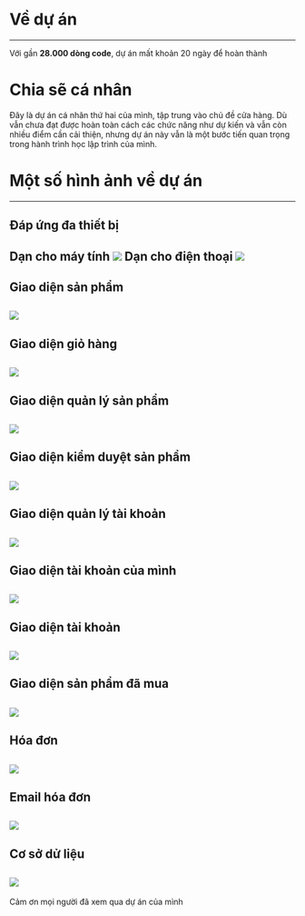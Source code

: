 # Về dự án
---
Với gần **28.000 dòng code**, dự án mất khoản 20 ngày để hoàn thành
# Chia sẽ cá nhân
Đây là dự án cá nhân thứ hai của mình, tập trung vào chủ đề cửa hàng.
Dù vẫn chưa đạt được hoàn toàn cách các chức năng như dự kiến và vẫn còn nhiều điểm cần cải thiện, 
nhưng dự án này vẫn là một bước tiến quan trọng trong hành trình học lập trình của mình.
# Một số hình ảnh về dự án
---
**Đáp ứng đa thiết bị**
---
Dạn cho máy tính
![](https://github.com/ZombieGenZ/Project_website_store/blob/main/Prview/home-destop.png)
Dạn cho điện thoại
![](https://github.com/ZombieGenZ/Project_website_store/blob/main/Prview/home-mobile.png)
---
**Giao diện sản phẩm**
----
![](https://github.com/ZombieGenZ/Project_website_store/blob/main/Prview/product.png)
---
**Giao diện giỏ hàng**
---
![](https://github.com/ZombieGenZ/Project_website_store/blob/main/Prview/cart.png)
---
**Giao diện quản lý sản phẩm**
---
![](https://github.com/ZombieGenZ/Project_website_store/blob/main/Prview/productmanagement.png)
---
**Giao diện kiểm duyệt sản phẩm**
---
![](https://github.com/ZombieGenZ/Project_website_store/blob/main/Prview/censorproduct.png)
---
**Giao diện quản lý tài khoản**
---
![](https://github.com/ZombieGenZ/Project_website_store/blob/main/Prview/accountmanagement.png)
---
**Giao diện tài khoản của mình**
---
![](https://github.com/ZombieGenZ/Project_website_store/blob/main/Prview/profileme.png)
---
**Giao diện tài khoản**
---
![](https://github.com/ZombieGenZ/Project_website_store/blob/main/Prview/profile.png)
---
**Giao diện sản phẩm đã mua**
---
![](https://github.com/ZombieGenZ/Project_website_store/blob/main/Prview/purchasedproducts.png)
---
**Hóa đơn**
---
![](https://github.com/ZombieGenZ/Project_website_store/blob/main/Prview/bill.jpg)
---
**Email hóa đơn**
---
![](https://github.com/ZombieGenZ/Project_website_store/blob/main/Prview/email.png)
---
**Cơ sở dử liệu**
---
![](https://github.com/ZombieGenZ/Project_website_store/blob/main/Prview/database.png)
---
Cảm ơn mọi người đã xem qua dự án của mình
